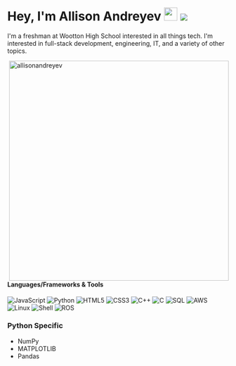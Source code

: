 # Hey, I'm Allison Andreyev <img src="https://raw.githubusercontent.com/MartinHeinz/MartinHeinz/master/wave.gif" width="30"> ![](https://visitor-badge.glitch.me/badge?page_id=allisonandreyev.allisonandreyev)

I'm a freshman at Wootton High School interested in all things tech. I'm interested in full-stack development, engineering, IT, and a variety of other topics. 

<img align="right" src="https://github-readme-stats.vercel.app/api?username=allisonandreyev&show_icons=true&theme=gotham" alt="allisonandreyev" width="500" mb="12px" />

#### Languages/Frameworks & Tools
![JavaScript](https://img.shields.io/badge/-JavaScript-black?style=flat-square&logo=javascript)
![Python](https://img.shields.io/badge/-Python-black?style=flat-square&logo=Python)
![HTML5](https://img.shields.io/badge/-HTML5-black?style=flat-square&logo=html5)
![CSS3](https://img.shields.io/badge/-CSS3-black?style=flat-square&logo=css3)
![C++](https://img.shields.io/badge/-C++-black?style=flat-square&logo=c++)
![C](https://img.shields.io/badge/-C-black?style=flat-square&logo=C)
![SQL](https://img.shields.io/badge/-SQL-black?style=flat-square&logo=SQL)
![AWS](https://img.shields.io/badge/-AWS-black?style=flat-square&logo=AWS)
![Linux](https://img.shields.io/badge/-Linux-black?style=flat-square&logo=Linux)
![Shell](https://img.shields.io/badge/-Shell-black?style=flat-square&logo=Shell)
![ROS](https://img.shields.io/badge/-ROS-black?style=flat-square&logo=ROS)

### Python Specific
- NumPy
- MATPLOTLIB
- Pandas
